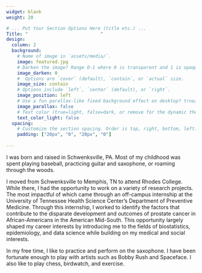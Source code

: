 ```yaml
---
widget: blank
weight: 20

# ... Put Your Section Options Here (title etc.) ...
Title: "                           "
design:
  column: 2
  background:
    # Name of image in `assets/media/`.
    image: featured.jpg
    # Darken the image? Range 0-1 where 0 is transparent and 1 is opaque.
    image_darken: 0
    #  Options are `cover` (default), `contain`, or `actual` size.
    image_size: contain
    # Options include `left`, `center` (default), or `right`.
    image_position: left
    # Use a fun parallax-like fixed background effect on desktop? true/false
    image_parallax: false
    # Text color (true=light, false=dark, or remove for the dynamic theme color).
    text_color_light: false
  spacing:
    # Customize the section spacing. Order is top, right, bottom, left.
    padding: ["20px", "0", "20px", "0"]
       
---
```


I was born and raised in Schwenksville, PA. Most of my childhood was spent playing baseball, practicing guitar and saxophone, or roaming through the woods.

I moved from Schwenksville to Memphis, TN to attend Rhodes College. While there, I had the opportunity to work on a variety of research projects. The most impactful of which came through an off-campus internship at the University of Tennessee Health Science Center’s Department of Preventive Medicine. Through this internship, I worked to identify the factors that contribute to the disparate development and outcomes of prostate cancer in African-Americans in the American Mid-South. This opportunity largely shaped my career interests by introducing me to the fields of biostatistics, epidemiology, and data science while building on my medical and social interests.

In my free time, I like to practice and perform on the saxophone. I have been fortunate enough to play with artists such as Bobby Rush and Spaceface. I also like to play chess, birdwatch, and exercise.
